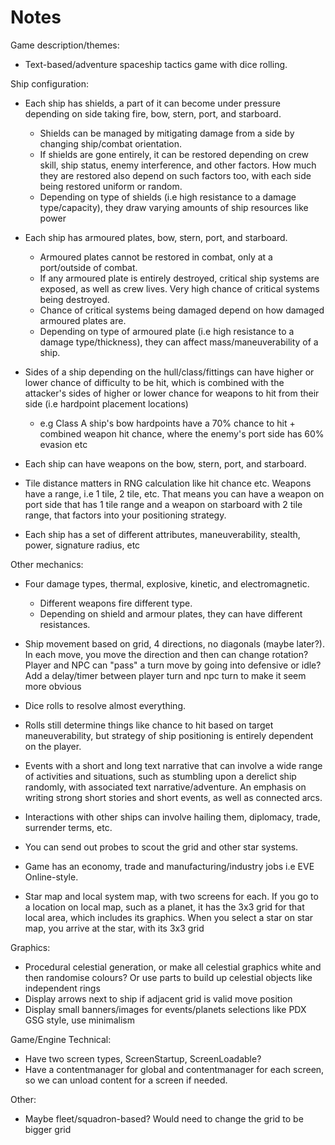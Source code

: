 ﻿# Notes

Game description/themes:

- Text-based/adventure spaceship tactics game with dice rolling.

Ship configuration:

- Each ship has shields, a part of it can become under pressure depending on side taking fire, bow, stern, port, and starboard.
  - Shields can be managed by mitigating damage from a side by changing ship/combat orientation.
  - If shields are gone entirely, it can be restored depending on crew skill, ship status, enemy interference, and other factors. How much they are restored also depend on such factors too, with each side being restored uniform or random.
  - Depending on type of shields (i.e high resistance to a damage type/capacity), they draw varying amounts of ship resources like power

- Each ship has armoured plates, bow, stern, port, and starboard.
  - Armoured plates cannot be restored in combat, only at a port/outside of combat.
  - If any armoured plate is entirely destroyed, critical ship systems are exposed, as well as crew lives. Very high chance of critical systems being destroyed.
  - Chance of critical systems being damaged depend on how damaged armoured plates are.
  - Depending on type of armoured plate (i.e high resistance to a damage type/thickness), they can affect mass/maneuverability of a ship.

- Sides of a ship depending on the hull/class/fittings can have higher or lower chance of difficulty to be hit, which is combined with the attacker's sides of higher or lower chance for weapons to hit from their side (i.e hardpoint placement locations)
  - e.g Class A ship's bow hardpoints have a 70% chance to hit + combined weapon hit chance, where the enemy's port side has 60% evasion etc

- Each ship can have weapons on the bow, stern, port, and starboard.
- Tile distance matters in RNG calculation like hit chance etc. Weapons have a range, i.e 1 tile, 2 tile, etc. That means you can have a weapon on port side that has 1 tile range and a weapon on starboard with 2 tile range, that factors into your positioning strategy.
- Each ship has a set of different attributes, maneuverability, stealth, power, signature radius, etc

Other mechanics:

- Four damage types, thermal, explosive, kinetic, and electromagnetic.
  - Different weapons fire different type.
  - Depending on shield and armour plates, they can have different resistances.

- Ship movement based on grid, 4 directions, no diagonals (maybe later?). In each move, you move the direction and then can change rotation? Player and NPC can "pass" a turn move by going into defensive or idle? Add a delay/timer between player turn and npc turn to make it seem more obvious

- Dice rolls to resolve almost everything.
- Rolls still determine things like chance to hit based on target maneuverability, but strategy of ship positioning is entirely dependent on the player.
- Events with a short and long text narrative that can involve a wide range of activities and situations, such as stumbling upon a derelict ship randomly, with associated text narrative/adventure. An emphasis on writing strong short stories and short events, as well as connected arcs.
- Interactions with other ships can involve hailing them, diplomacy, trade, surrender terms, etc.
- You can send out probes to scout the grid and other star systems.
- Game has an economy, trade and manufacturing/industry jobs i.e EVE Online-style.
- Star map and local system map, with two screens for each. If you go to a location on  local map, such as a planet, it has the 3x3 grid for that local area, which includes its graphics. When you select a star on star map, you arrive at the star, with its 3x3 grid

Graphics:

- Procedural celestial generation, or make all celestial graphics white and then randomise colours? Or use parts to build up celestial objects like independent rings
- Display arrows next to ship if adjacent grid is valid move position
- Display small banners/images for events/planets selections like PDX GSG style, use minimalism

Game/Engine Technical:

- Have two screen types, ScreenStartup, ScreenLoadable?
- Have a contentmanager for global and contentmanager for each screen, so we can unload content for a screen if needed.

Other:

- Maybe fleet/squadron-based? Would need to change the grid to be bigger grid